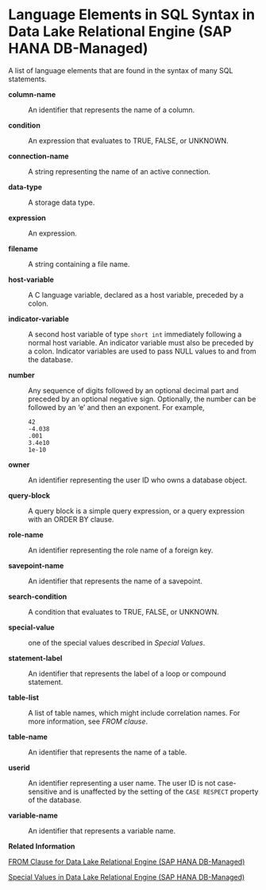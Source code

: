 <!-- loio3e6f6d3a15f74a52b4ecaf84e14d60c6 -->

# Language Elements in SQL Syntax in Data Lake Relational Engine \(SAP HANA DB-Managed\)

A list of language elements that are found in the syntax of many SQL statements.




<dl>
<dt><b>

column-name

</b></dt>
<dd>

An identifier that represents the name of a column.



</dd><dt><b>

condition

</b></dt>
<dd>

An expression that evaluates to TRUE, FALSE, or UNKNOWN.



</dd><dt><b>

connection-name

</b></dt>
<dd>

A string representing the name of an active connection.



</dd><dt><b>

data-type

</b></dt>
<dd>

A storage data type.



</dd><dt><b>

expression

</b></dt>
<dd>

An expression.



</dd><dt><b>

filename

</b></dt>
<dd>

A string containing a file name.



</dd><dt><b>

host-variable

</b></dt>
<dd>

A C language variable, declared as a host variable, preceded by a colon.



</dd><dt><b>

indicator-variable

</b></dt>
<dd>

A second host variable of type `short int` immediately following a normal host variable. An indicator variable must also be preceded by a colon. Indicator variables are used to pass NULL values to and from the database.



</dd><dt><b>

number

</b></dt>
<dd>

Any sequence of digits followed by an optional decimal part and preceded by an optional negative sign. Optionally, the number can be followed by an ‘e’ and then an exponent. For example,

```
42
-4.038
.001
3.4e10
1e-10
```



</dd><dt><b>

owner

</b></dt>
<dd>

An identifier representing the user ID who owns a database object.



</dd><dt><b>

query-block

</b></dt>
<dd>

A query block is a simple query expression, or a query expression with an ORDER BY clause.



</dd><dt><b>

role-name

</b></dt>
<dd>

An identifier representing the role name of a foreign key.



</dd><dt><b>

savepoint-name

</b></dt>
<dd>

An identifier that represents the name of a savepoint.



</dd><dt><b>

search-condition

</b></dt>
<dd>

A condition that evaluates to TRUE, FALSE, or UNKNOWN.



</dd><dt><b>

special-value

</b></dt>
<dd>

one of the special values described in *Special Values*.



</dd><dt><b>

statement-label

</b></dt>
<dd>

An identifier that represents the label of a loop or compound statement.



</dd><dt><b>

table-list

</b></dt>
<dd>

A list of table names, which might include correlation names. For more information, see *FROM clause*.



</dd><dt><b>

table-name

</b></dt>
<dd>

An identifier that represents the name of a table.



</dd><dt><b>

userid

</b></dt>
<dd>

An identifier representing a user name. The user ID is not case-sensitive and is unaffected by the setting of the `CASE RESPECT` property of the database.



</dd><dt><b>

variable-name

</b></dt>
<dd>

An identifier that represents a variable name.



</dd>
</dl>

**Related Information**  


[FROM Clause for Data Lake Relational Engine \(SAP HANA DB-Managed\)](from-clause-for-data-lake-relational-engine-sap-hana-db-managed-ccd090f.md "Specifies the objects involved in a SELECT, DELETE or UPDATE statement.")

[Special Values in Data Lake Relational Engine \(SAP HANA DB-Managed\)](../010-sql-language-elements/special-values-in-data-lake-relational-engine-sap-hana-db-managed-798c449.md "Special values can be used in expressions, and as column defaults when creating tables.")

